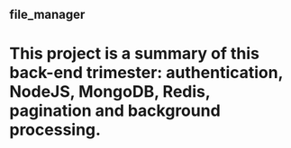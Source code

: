 ## file_manager

# This project is a summary of this back-end trimester: authentication, NodeJS, MongoDB, Redis, pagination and background processing.
